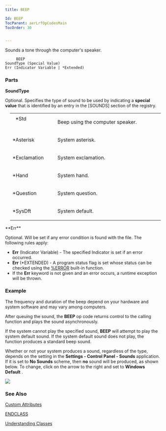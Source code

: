 ```yaml
---
title: BEEP

Id: BEEP
TocParent: aerLrfOpCodesMain
TocOrder: 30


---
```


Sounds a tone through the computer's speaker. 

```
     BEEP
SoundType (Special Value)
Err (Indicator Variable | *Extended)
```

### Parts

**SoundType** 

Optional. Specifies the type of sound to be used by indicating a **special value** that is identified by an entry in the [SOUNDS] section of the registry.


<table class="MsoNormalTable" id="Table2" style="MARGIN-LEFT: 12pt; WIDTH: 97.5%" cellspacing="0" cellpadding="0" width="97%" border="0"> <tr style="mso-yfti-irow: 0; mso-yfti-firstrow: yes"> <td colspan="1" rowspan="1" valign="top" width="144"> <p class="MsoNormal" style="MARGIN: 4pt 0in 4pt 0.1in"> *Std 
</td>
        <td colspan="1" rowspan="1" valign="top" width="438">

Beep using the computer speaker. 
</td>
        </tr>
        <tr style="mso-yfti-irow: 1">
            <td colspan="1" rowspan="1" valign="top" width="144">

*Asterisk 
</td>
            <td colspan="1" rowspan="1" valign="top" width="438">

System asterisk. 
</td>
        </tr>
        <tr style="mso-yfti-irow: 2">
            <td colspan="1" rowspan="1" valign="top" width="144">

*Exclamation 
</td>
            <td colspan="1" rowspan="1" valign="top" width="438">

System exclamation. 
</td>
        </tr>
        <tr style="mso-yfti-irow: 3">
            <td colspan="1" rowspan="1" valign="top" width="144">

*Hand 
</td>
            <td colspan="1" rowspan="1" valign="top" width="438">

System hand. 
</td>
        </tr>
        <tr style="mso-yfti-irow: 4">
            <td colspan="1" rowspan="1" valign="top" width="144">

*Question 
</td>
            <td colspan="1" rowspan="1" valign="top" width="438">

System question. 
</td>
        </tr>
        <tr style="mso-yfti-irow: 5; mso-yfti-lastrow: yes">
            <td colspan="1" rowspan="1" valign="top" width="144">

*SysDft 
</td>
            <td colspan="1" rowspan="1" valign="top" width="438">

System default. 
</td>
        </tr>
</table>
 **Err** 
        

Optional. Will be set if any error condition is found with the file. The following rules apply: 

- **Err** (Indicator Variable) - The specified Indicator is set if an error occurred.
- **Err** (*EXTENDED) - A program status flag is set whose status can be checked using the [%ERROR](ERROR_Function.html) built-in function.
- If the **Err** keyword is not given and an error occurs, a runtime exception will be thrown.

### Example
The frequency and duration of the beep depend on your hardware and system software and may vary among computers. 

After queuing the sound, the **BEEP** op code returns control to the calling function and plays the sound asynchronously. 

If the system cannot play the specified sound, **BEEP** will attempt to play the system default sound. If the system default sound does not play, the function produces a standard beep sound. 

Whether or not your system produces a sound, regardless of the type, depends on the setting in the **Settings - Control Panel - Sounds** application. If it is set to **No Sounds** scheme, then **no** sound will be produced, as shown below. To change, click on the arrow to the right and set to **Windows Default** . 

![](Images/beep.gif) 

### See Also
[Custom Attributes](ecrConCustomAttributes.html)

[ENDCLASS](ENDCLASS.html)

[Understanding Classes](ecrTourUnderstandingClassesMain.html) 
